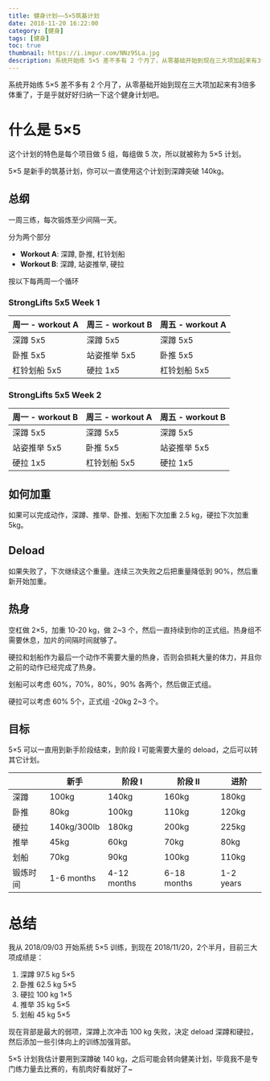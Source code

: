 ```yaml
---
title: 健身计划——5×5筑基计划
date: 2018-11-20 16:22:00
category: [健身]
tags: [健身]
toc: true
thumbnail: https://i.imgur.com/NNz9SLa.jpg
description: 系统开始练 5×5 差不多有 2 个月了，从零基础开始到现在三大项加起来有3倍多体重了，于是乎就好好归纳一下这个健身计划吧。
---
```


系统开始练 5×5 差不多有 2 个月了，从零基础开始到现在三大项加起来有3倍多体重了，于是乎就好好归纳一下这个健身计划吧。

# 什么是 5×5

这个计划的特色是每个项目做 5 组，每组做 5 次，所以就被称为 5×5 计划。

5×5 是新手的筑基计划，你可以一直使用这个计划到深蹲突破 140kg。

## 总纲

一周三练，每次锻炼至少间隔一天。

分为两个部分

* **Workout A**: 深蹲, 卧推, 杠铃划船
* **Workout B**: 深蹲, 站姿推举, 硬拉

按以下每两周一个循环

### StrongLifts 5x5 Week 1

| 周一 - workout A | 周三 - workout B | 周五 - workout A |
|------------------|------------------|------------------|
| 深蹲 5x5 | 深蹲 5x5 | 深蹲 5x5 |
| 卧推 5x5 | 站姿推举 5x5 | 卧推 5x5 |
| 杠铃划船 5x5 | 硬拉 1x5 | 杠铃划船 5x5 |

### StrongLifts 5x5 Week 2

| 周一 - workout B | 周三 - workout A | 周五 - workout B |
|------------------|------------------|------------------|
| 深蹲 5x5 | 深蹲 5x5 | 深蹲 5x5 |
| 站姿推举 5x5 | 卧推 5x5 | 站姿推举 5x5 |
| 硬拉 1x5 | 杠铃划船 5x5 | 硬拉 1x5 |

## 如何加重

如果可以完成动作，深蹲、推举、卧推、划船下次加重 2.5 kg，硬拉下次加重 5kg。

## Deload

如果失败了，下次继续这个重量。连续三次失败之后把重量降低到 90%，然后重新开始加重。

## 热身

空杠做 2×5，加重 10-20 kg，做 2~3 个，然后一直持续到你的正式组。热身组不需要休息，加片的间隔时间就够了。

硬拉和划船作为最后一个动作不需要大量的热身，否则会损耗大量的体力，并且你之前的动作已经完成了热身。

划船可以考虑 60%，70%，80%，90% 各两个，然后做正式组。

硬拉可以考虑 60% 5个，正式组 -20kg 2~3 个。

## 目标

5×5 可以一直用到新手阶段结束，到阶段 I 可能需要大量的 deload，之后可以转其它计划。

|   | 新手 | 阶段 I | 阶段 II | 进阶 |
|---|------|--------|---------|------|
| 深蹲 | 100kg | 140kg | 160kg | 180kg |
| 卧推 | 80kg | 100kg | 110kg | 120kg |
| 硬拉 | 140kg/300lb | 180kg | 200kg | 225kg |
| 推举 | 45kg | 60kg | 70kg | 80kg |
| 划船 | 70kg | 90kg | 100kg | 110kg |
| 锻炼时间 | 1-6 months | 4-12 months | 6-18 months | 1-2 years |

# 总结

我从 2018/09/03 开始系统 5×5 训练，到现在 2018/11/20，2个半月，目前三大项成绩是：

1. 深蹲 97.5 kg 5×5
2. 卧推 62.5 kg 5×5
3. 硬拉 100 kg 1×5
4. 推举 35 kg 5×5
5. 划船 45 kg 5×5

现在背部是最大的弱项，深蹲上次冲击 100 kg 失败，决定 deload 深蹲和硬拉，然后添加一些引体向上的训练加强背部。

5×5 计划我估计要用到深蹲破 140 kg，之后可能会转向健美计划，毕竟我不是专门练力量去比赛的，有肌肉好看就好了~